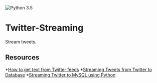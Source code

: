 ![Python 3.5](https://img.shields.io/badge/python-3.5-blue.svg)

# Twitter-Streaming
Stream tweets. 

## Resources
*[How to get text from Twitter feeds](http://www.tulane.edu/~howard/CompCultES/twitter.html)
*[Streaming Tweets from Twitter to Database](https://pythonprogramming.net/mysql-live-database-example-streaming-data/)
*[Streaming Twitter to MySQL using Python](http://miningthedetails.com/blog/python/TwitterStreamsPythonMySQL/)
